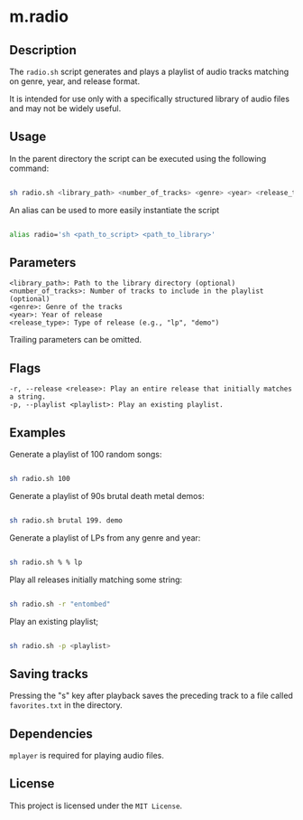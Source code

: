 # m.radio

## Description

The `radio.sh` script generates and plays a playlist of audio tracks matching on genre, year, and release format. 

It is intended for use only with a specifically structured library of audio files and may not be widely useful.

## Usage

In the parent directory the script can be executed using the following command:

```bash

sh radio.sh <library_path> <number_of_tracks> <genre> <year> <release_type>

```

An alias can be used to more easily instantiate the script

```bash

alias radio='sh <path_to_script> <path_to_library>'

```

## Parameters

    <library_path>: Path to the library directory (optional)
    <number_of_tracks>: Number of tracks to include in the playlist (optional)
    <genre>: Genre of the tracks
    <year>: Year of release
    <release_type>: Type of release (e.g., "lp", "demo")

Trailing parameters can be omitted.

## Flags

    -r, --release <release>: Play an entire release that initially matches a string.
    -p, --playlist <playlist>: Play an existing playlist.

## Examples

Generate a playlist of 100 random songs:

```bash

sh radio.sh 100

```

Generate a playlist of 90s brutal death metal demos:

```bash

sh radio.sh brutal 199. demo

```

Generate a playlist of LPs from any genre and year:

```bash

sh radio.sh % % lp

```

Play all releases initially matching some string:

```bash

sh radio.sh -r "entombed"

```

Play an existing playlist;

```bash

sh radio.sh -p <playlist>

```

## Saving tracks

Pressing the "s" key after playback saves the preceding track to a file called `favorites.txt` in the <library> directory.

## Dependencies

`mplayer` is required for playing audio files.

## License

This project is licensed under the `MIT License`. 



